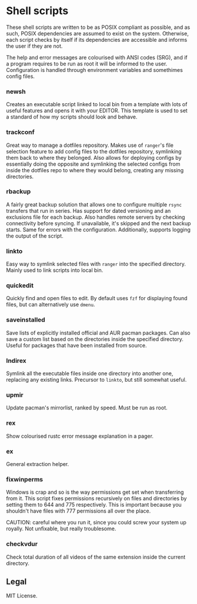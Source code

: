 # Shell scripts

These shell scripts are written to be as POSIX compliant as possible, and as such, POSIX dependencies are assumed to
exist on the system. Otherwise, each script checks by itself if its dependencies are accessible and informs the user if
they are not.

The help and error messages are colourised with ANSI codes (SRG), and if a program requires to be run as root it will be
informed to the user. Configuration is handled through environment variables and somethimes config files.

### newsh

Creates an executable script linked to local bin from a template with lots of useful features and opens it with your
EDITOR. This template is used to set a standard of how my scripts should look and behave.

### trackconf

Great way to manage a dotfiles repository. Makes use of `ranger`'s file selection feature to add config files to the
dotfiles repository, symlinking them back to where they belonged. Also allows for deploying configs by essentially
doing the opposite and symlinking the selected configs from inside the dotfiles repo to where they would belong,
creating any missing directories.

### rbackup

A fairly great backup solution that allows one to configure multiple `rsync` transfers that run in series. Has support
for dated versioning and an exclusions file for each backup. Also handles remote servers by checking connectivity before
syncing. If unavailable, it's skipped and the next backup starts. Same for errors with the configuration. Additionally,
supports logging the output of the script.

### linkto

Easy way to symlink selected files with `ranger` into the specified directory. Mainly used to link scripts into local
bin.

### quickedit

Quickly find and open files to edit. By default uses `fzf` for displaying found files, but can alternatively use
`dmenu`.

### saveinstalled

Save lists of explicitly installed official and AUR pacman packages. Can also save a custom list based on the
directories inside the specified directory. Useful for packages that have been installed from source.

### lndirex

Symlink all the executable files inside one directory into another one, replacing any existing links. Precursor to
`linkto`, but still somewhat useful.

### upmir

Update pacman's mirrorlist, ranked by speed. Must be run as root.

### rex

Show colourised rustc error message explanation in a pager.

### ex

General extraction helper.

### fixwinperms

Windows is crap and so is the way permissions get set when transferring from it. This script fixes permissions
recursively on files and directories by setting them to 644 and 775 respectively. This is important because you
shouldn't have files with 777 permissions all over the place.

CAUTION: careful where you run it, since you could screw your system up royally. Not unfixable, but really troublesome.

### checkvdur

Check total duration of all videos of the same extension inside the current directory.

## Legal

MIT License.

